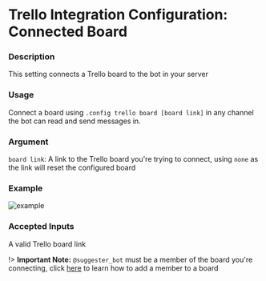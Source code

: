 # Trello Integration Configuration: Connected Board

### Description
This setting connects a Trello board to the bot in your server

### Usage
Connect a board using `.config trello board [board link]` in any channel the bot can read and send messages in.


### Argument
`board link`: A link to the Trello board you're trying to connect, using `none` as the link will reset the configured board

### Example

![example](https://cdn.discordapp.com/attachments/769650556502409226/794162672832217098/unknown.png)

### Accepted Inputs
A valid Trello board link 

!> **Important Note:** `@suggester_bot` must be a member of the board you're connecting, click [here](https://help.trello.com/article/717-adding-people-to-a-board) to learn how to add a member to a board
